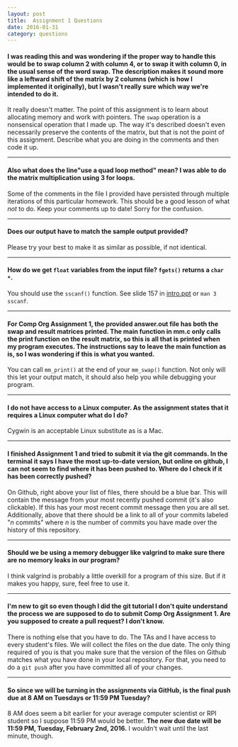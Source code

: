 ```yaml
---
layout: post
title:  Assignment 1 Questions
date: 2016-01-31
category: questions
---
```


<a id="Q1"></a>

#### I was reading this and was wondering if the proper way to handle this would be to swap column 2 with column 4, or to swap it with column 0, in the usual sense of the word swap. The description makes it sound more like a leftward shift of the matrix by 2 columns (which is how I implemented it originally), but I wasn't really sure which way we're intended to do it.

It really doesn't matter.  The point of this assignment is to learn about allocating memory and work with pointers.
The `swap` operation is a nonsensical operation that I made up.
The way it's described doesn't even necessarily preserve the contents of the matrix, but that is not the point of this assignment.
Describe what you are doing in the comments and then code it up.

---------------------------------------

<a id="Q2"></a>

#### Also what does the line"use a quad loop method" mean? I was able to do the matrix multiplication using 3 for loops.

Some of the comments in the file I provided have persisted through multiple iterations of this particular homework.
This should be a good lesson of what *not* to do. Keep your comments up to date! Sorry for the confusion.

---------------------------------------

<a id="Q3"></a>

#### Does our output have to match the sample output provided?

Please try your best to make it as similar as possible, if not identical.

---------------------------------------

<a id="Q4"></a>

#### How do we get `float` variables from the input file?  `fgets()` returns a `char *`.

You should use the `sscanf()` function.  See slide 157 in [intro.ppt][intro-slides] or `man 3 sscanf`.

[intro-slides]: {{site.base}}/slides/intro.ppt

---------------------------------------

<a id="Q5"></a>

#### For Comp Org Assignment 1, the provided answer.out file has both the swap and result matrices printed.  The main function in mm.c only calls the print function on the result matrix, so this is all that is printed when my program executes.  The instructions say to leave the main function as is, so I was wondering if this is what you wanted.

You can call `mm_print()` at the end of your `mm_swap()` function.  Not only will this let your output match, it should also help you while debugging your program.

---------------------------------------

<a id="Q6"></a>

#### I do not have access to a Linux computer. As the assignment states that it requires a Linux computer what do I do?

Cygwin is an acceptable Linux substitute as is a Mac.

---------------------------------------

<a id="Q7"></a>

#### I finished Assignment 1 and tried to submit it via the git commands. In the terminal it says I have the most up-to-date version, but online on github, I can not seem to find where it has been pushed to. Where do I check if it has been correctly pushed?

On Github, right above your list of files, there should be a blue bar.  This will contain the message from your most recently pushed commit (it's also clickable).  If this has your most recent commit message then you are all set.  Additionally, above that there should be a link to all of your commits labeled "*n* commits" where *n* is the number of commits you have made over the history of this repository.

---------------------------------------

<a id="Q8"></a>

#### Should we be using a memory debugger like valgrind to make sure there are no memory leaks in our program?

I think valgrind is probably a little overkill for a program of this size.  But if it makes you happy, sure, feel free to use it.

---------------------------------------

<a id="Q9"></a>

#### I'm new to git so even though I did the git tutorial I don't quite understand the process we are supposed to do to submit Comp Org Assignment 1. Are you supposed to create a pull request? I don't know.

There is nothing else that you have to do.  The TAs and I have access to every student's files.  We will collect the files on the due date.
The only thing required of you is that you make sure that the version of the files on Github matches what you have done in your local repository.
For that, you need to do a `git push` after you have committed all of your changes.

---------------------------------------

<a id="Q10"></a>

#### So since we will be turning in the assignments via GitHub, is the final push due at 8 AM on Tuesdays or 11:59 PM Tuesday?

8 AM does seem a bit earlier for your average computer scientist or RPI student so I suppose 11:59 PM would be better.
**The new due date will be 11:59 PM, Tuesday, February 2nd, 2016.**
I wouldn't wait until the last minute, though.
